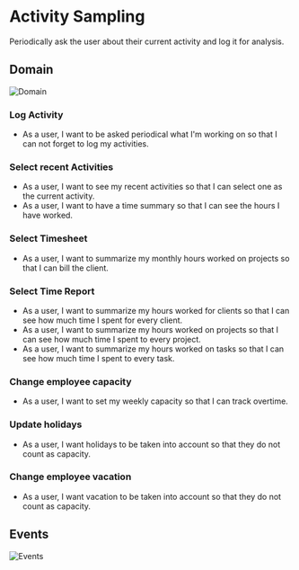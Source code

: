 # Activity Sampling

Periodically ask the user about their current activity and log it for analysis.

## Domain

![Domain](domain.png)

### Log Activity

- As a user, I want to be asked periodical what I'm working on so that I can not
  forget to log my activities.

### Select recent Activities

- As a user, I want to see my recent activities so that I can select one as the
  current activity.
- As a user, I want to have a time summary so that I can see the hours I have
  worked.

### Select Timesheet

- As a user, I want to summarize my monthly hours worked on projects so that I
  can bill the client.

### Select Time Report

- As a user, I want to summarize my hours worked for clients so that I can see
  how much time I spent for every client.
- As a user, I want to summarize my hours worked on projects so that I can see
  how much time I spent to every project.
- As a user, I want to summarize my hours worked on tasks so that I can see
  how much time I spent to every task.

### Change employee capacity

- As a user, I want to set my weekly capacity so that I can track overtime.

### Update holidays

- As a user, I want holidays to be taken into account so that they do not count
  as capacity.

### Change employee vacation

- As a user, I want vacation to be taken into account so that they do not count
  as capacity.

## Events

![Events](events.png)
